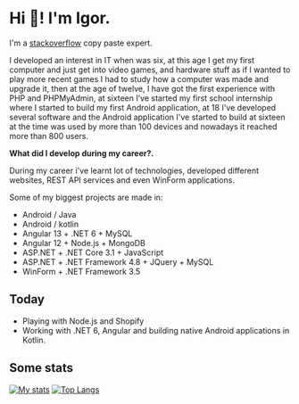 # Hi 👋! I'm Igor.

I'm a [stackoverflow](https://stackoverflow.com/users/9945307/nicetomytyuk) copy paste expert.

I developed an interest in IT when was six, at this age I get my first computer and just get into video games, and hardware stuff as if I wanted to play more recent games I had to study how a computer was made and upgrade it, then at the age of twelve, I have got the first experience with PHP and PHPMyAdmin, at sixteen I’ve started my first school internship where I started to build my first Android application, at 18 I've developed several software and the Android application I've started to build at sixteen at the time was used by more than 100 devices and nowadays it reached more than 800 users.

**What did I develop during my career?.**

During my career i've learnt lot of technologies, developed different websites, REST API services and even WinForm applications.

Some of my biggest projects are made in:
- Android / Java
- Android / kotlin
- Angular 13 + .NET 6 + MySQL
- Angular 12 + Node.js + MongoDB
- ASP.NET + .NET Core 3.1 + JavaScript
- ASP.NET + .NET Framework 4.8 + JQuery + MySQL
- WinForm + .NET Framework 3.5

## Today

- Playing with Node.js and Shopify
- Working with .NET 6, Angular and building native Android applications in Kotlin.

## Some stats
[![My stats](https://github-readme-stats.vercel.app/api?username=nicetomytyuk&show_icons=true&line_height=33)](https://github.com/nicetomytyuk)
[![Top Langs](https://github-readme-stats.vercel.app/api/top-langs/?username=nicetomytyuk&langs_count=4)](https://github.com/nicetomytyuk)

